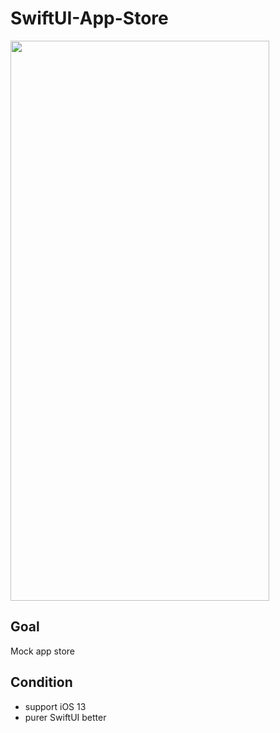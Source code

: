 # SwiftUI-App-Store  
<a href="url"><img src="https://github.com/KefanJian/SwiftUI-App-Story/blob/main/preview.gif" height="896" width="414" ></a> 
## Goal
Mock app store
## Condition
* support iOS 13
* purer SwiftUI better
